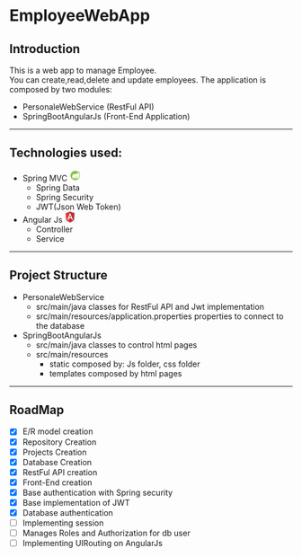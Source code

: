 # EmployeeWebApp

## Introduction

This is a web app to manage Employee.<br>
You can create,read,delete and update employees.
The application is composed by two modules:

- PersonaleWebService (RestFul API)
- SpringBootAngularJs (Front-End Application)

---
## Technologies used:
- Spring MVC <img src="https://github.com/diegoDeveloper00/EmployeeWebApp/blob/master/spring-logo.png" width="20" height="20">
   - Spring Data 
    - Spring Security
     - JWT(Json Web Token)
- Angular Js <img src="https://github.com/diegoDeveloper00/EmployeeWebApp/blob/master/angular-logo.png" width="20" height="20">
  - Controller
   - Service
---

## Project Structure

- PersonaleWebService 
  - src/main/java classes for RestFul API and Jwt implementation
  - src/main/resources/application.properties properties to
connect to the database
- SpringBootAngularJs 
  - src/main/java classes to control html pages
  - src/main/resources
    - static composed by: Js folder, css folder
    - templates composed by html pages

---
## RoadMap

- [x] E/R model creation
- [x] Repository Creation
- [x] Projects Creation
- [x] Database Creation
- [x] RestFul API creation
- [x] Front-End creation
- [x] Base authentication with Spring security
- [x] Base implementation of JWT
- [x] Database authentication
- [ ] Implementing session
- [ ] Manages Roles and Authorization for db user
- [ ] Implementing UIRouting on AngularJs
